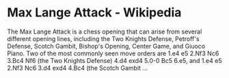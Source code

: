 ---
---

Max Lange Attack - Wikipedia
============================


The Max Lange Attack is a chess opening that can arise from several different opening lines, including the Two Knights Defense, Petroff's Defense, Scotch Gambit, Bishop's Opening, Center Game, and Giuoco Piano. Two of the most commonly seen move orders are 1.e4 e5 2.Nf3 Nc6 3.Bc4 Nf6 (the Two Knights Defense) 4.d4 exd4 5.0-0 Bc5 6.e5, and 1.e4 e5 2.Nf3 Nc6 3.d4 exd4 4.Bc4 (the Scotch Gambit ...